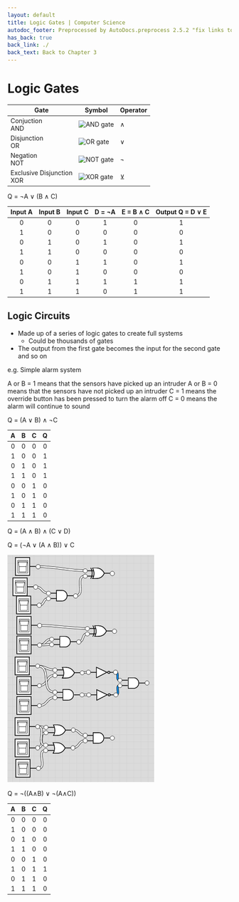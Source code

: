 ```yaml
---
layout: default
title: Logic Gates | Computer Science
autodoc_footer: Preprocessed by AutoDocs.preprocess 2.5.2 "fix links to documents" ⓒ Starwort, 2020
has_back: true
back_link: ./
back_text: Back to Chapter 3
---
```


# Logic Gates

Gate | Symbol | Operator
--- | --- | ---
Conjuction<br>AND | ![AND gate](https://upload.wikimedia.org/wikipedia/commons/thumb/b/b9/AND_ANSI_Labelled.svg/120px-AND_ANSI_Labelled.svg.png) | ∧
Disjunction<br>OR | ![OR gate](https://upload.wikimedia.org/wikipedia/commons/thumb/1/16/OR_ANSI_Labelled.svg/120px-OR_ANSI_Labelled.svg.png) | ∨
Negation<br>NOT | ![NOT gate](https://upload.wikimedia.org/wikipedia/commons/thumb/6/60/NOT_ANSI_Labelled.svg/120px-NOT_ANSI_Labelled.svg.png) | ¬
Exclusive Disjunction<br>XOR | ![XOR gate](https://upload.wikimedia.org/wikipedia/commons/thumb/1/17/XOR_ANSI_Labelled.svg/120px-XOR_ANSI_Labelled.svg.png) | ⊻

Q = ¬A ∨ (B ∧ C)

Input A | Input B | Input C | D = ¬A | E = B ∧ C | Output Q = D ∨ E
:---: | :---: | :---: | :---: | :---: | :---:
0 | 0 | 0 | 1 | 0 | 1
1 | 0 | 0 | 0 | 0 | 0
0 | 1 | 0 | 1 | 0 | 1
1 | 1 | 0 | 0 | 0 | 0
0 | 0 | 1 | 1 | 0 | 1
1 | 0 | 1 | 0 | 0 | 0
0 | 1 | 1 | 1 | 1 | 1
1 | 1 | 1 | 0 | 1 | 1

## Logic Circuits

- Made up of a series of logic gates to create full systems
  - Could be thousands of gates
- The output from the first gate becomes the input for the second gate and so on

e.g. Simple alarm system

A or B = 1 means that the sensors have picked up an intruder
A or B = 0 means that the sensors have not picked up an intruder
C = 1 means the override button has been pressed to turn the alarm off
C = 0 means the alarm will continue to sound

Q = (A ∨ B) ∧ ¬C

  A |   B |   C |   Q
:-: | :-: | :-: | :-:
  0 |   0 |   0 |   0
  1 |   0 |   0 |   1
  0 |   1 |   0 |   1
  1 |   1 |   0 |   1
  0 |   0 |   1 |   0
  1 |   0 |   1 |   0
  0 |   1 |   1 |   0
  1 |   1 |   1 |   0

Q = (A ∧ B) ∧ (C ∨ D)

Q = (¬A ∨ (A ∧ B)) ∨ C

![Q = A ⊻ (B ∧ C), Q = A ⊻ (B ∧ B), Q = ¬(A ∨ B) ∧ ¬(A ∧ C), Q = (A ∨ B) ∧ (A ∨ C)](./gates.png)

Q = ¬((A∧B) ∨ ¬(A∧C))

 A | B | C | Q
:-:|:-:|:-:|:-:
 0 | 0 | 0 | 0
 1 | 0 | 0 | 0
 0 | 1 | 0 | 0
 1 | 1 | 0 | 0
 0 | 0 | 1 | 0
 1 | 0 | 1 | 1
 0 | 1 | 1 | 0
 1 | 1 | 1 | 0

